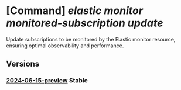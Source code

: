 # [Command] _elastic monitor monitored-subscription update_

Update subscriptions to be monitored by the Elastic monitor resource, ensuring optimal observability and performance.

## Versions

### [2024-06-15-preview](/Resources/mgmt-plane/L3N1YnNjcmlwdGlvbnMve30vcmVzb3VyY2Vncm91cHMve30vcHJvdmlkZXJzL21pY3Jvc29mdC5lbGFzdGljL21vbml0b3JzL3t9L21vbml0b3JlZHN1YnNjcmlwdGlvbnMve30=/2024-06-15-preview.xml) **Stable**

<!-- mgmt-plane /subscriptions/{}/resourcegroups/{}/providers/microsoft.elastic/monitors/{}/monitoredsubscriptions/{} 2024-06-15-preview -->
